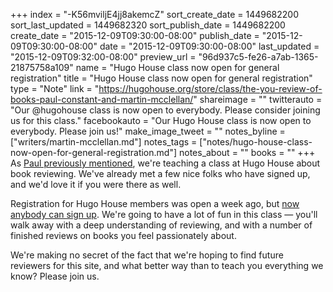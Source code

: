 +++
index = "-K56mviljE4jj8akemcZ"
sort_create_date = 1449682200
sort_last_updated = 1449682320
sort_publish_date = 1449682200
create_date = "2015-12-09T09:30:00-08:00"
publish_date = "2015-12-09T09:30:00-08:00"
date = "2015-12-09T09:30:00-08:00"
last_updated = "2015-12-09T09:32:00-08:00"
preview_url = "96d937c5-fe26-a7ab-1365-21875758a109"
name = "Hugo House class now open for general registration"
title = "Hugo House class now open for general registration"
type = "Note"
link = "https://hugohouse.org/store/class/the-you-review-of-books-paul-constant-and-martin-mcclellan/"
shareimage = ""
twitterauto = "Our @hugohouse class is now open to everybody. Please consider joining us for this class."
facebookauto = "Our Hugo House class is now open to everybody. Please join us!"
make_image_tweet = ""
notes_byline = ["writers/martin-mcclellan.md"]
notes_tags = ["notes/hugo-house-class-now-open-for-general-registration.md"]
notes_about = ""
books = ""
+++
As [Paul previously mentioned](http://seattlereviewofbooks.com/notes/2015/11/11/putting-the-you-in-book-review/), we're teaching a class at Hugo House about book reviewing. We've already met a few nice folks who have signed up, and we'd love it if you were there as well. 

Registration for Hugo House members was open a week ago, but [now anybody can sign up](https://hugohouse.org/store/class/the-you-review-of-books-paul-constant-and-martin-mcclellan/). We're going to have a lot of fun in this class &mdash; you'll walk away with a deep understanding of reviewing, and with a number of finished reviews on books you feel passionately about. 

We're making no secret of the fact that we're hoping to find future reviewers for this site, and what better way than to teach you everything we know? Please join us. 